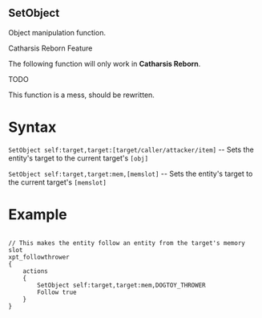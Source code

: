 ## SetObject

<p>Object manipulation function.</p>

<div class="admonition warning">
<p class="admonition-title">Catharsis Reborn Feature</p>
<p>The following function will only work in <b>Catharsis Reborn</b>.</p>
</div>

<div class="admonition note">
<p class="admonition-title">TODO</p>
<p>This function is a mess, should be rewritten.</p>
</div>

<h1>Syntax</h1>
<p><code>SetObject self:target,target:[target/caller/attacker/item]</code> -- Sets the entity's target to the current target's <code>[obj]</code></p>
<p><code>SetObject self:target,target:mem,[memslot]</code> -- Sets the entity's target to the current target's <code>[memslot]</code></code></p>

<h1>Example</h1>
<pre>
<code>
// This makes the entity follow an entity from the target's memory slot
xpt_followthrower
{
	actions
	{
		SetObject self:target,target:mem,DOGTOY_THROWER
		Follow true
	}
}
</code>
</pre>